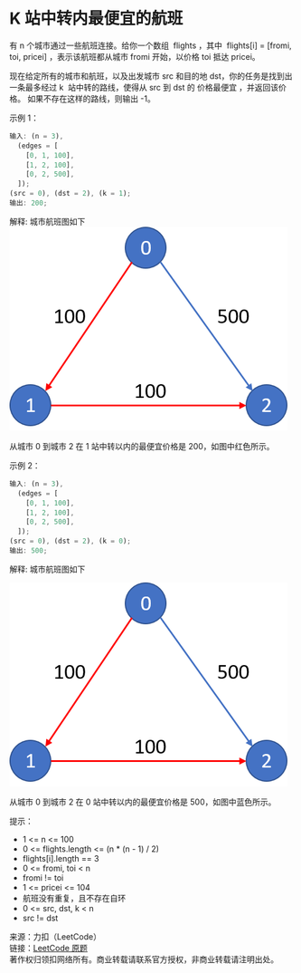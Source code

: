 # K 站中转内最便宜的航班

有 n 个城市通过一些航班连接。给你一个数组  flights ，其中  flights[i] = [fromi, toi, pricei] ，表示该航班都从城市 fromi 开始，以价格 toi 抵达 pricei。

现在给定所有的城市和航班，以及出发城市 src 和目的地 dst，你的任务是找到出一条最多经过 k  站中转的路线，使得从 src 到 dst 的 价格最便宜 ，并返回该价格。 如果不存在这样的路线，则输出 -1。

示例 1：

```js
输入: (n = 3),
  (edges = [
    [0, 1, 100],
    [1, 2, 100],
    [0, 2, 500],
  ]);
(src = 0), (dst = 2), (k = 1);
输出: 200;
```

解释:
城市航班图如下
![图示](./995.png)

从城市 0 到城市 2 在 1 站中转以内的最便宜价格是 200，如图中红色所示。

示例 2：

```js
输入: (n = 3),
  (edges = [
    [0, 1, 100],
    [1, 2, 100],
    [0, 2, 500],
  ]);
(src = 0), (dst = 2), (k = 0);
输出: 500;
```

解释:
城市航班图如下

![图示](./996.png)

从城市 0 到城市 2 在 0 站中转以内的最便宜价格是 500，如图中蓝色所示。

提示：

- 1 <= n <= 100
- 0 <= flights.length <= (n \* (n - 1) / 2)
- flights[i].length == 3
- 0 <= fromi, toi < n
- fromi != toi
- 1 <= pricei <= 104
- 航班没有重复，且不存在自环
- 0 <= src, dst, k < n
- src != dst

来源：力扣（LeetCode）  
链接：[LeetCode 原题](https://leetcode-cn.com/problems/cheapest-flights-within-k-stops)     
著作权归领扣网络所有。商业转载请联系官方授权，非商业转载请注明出处。
